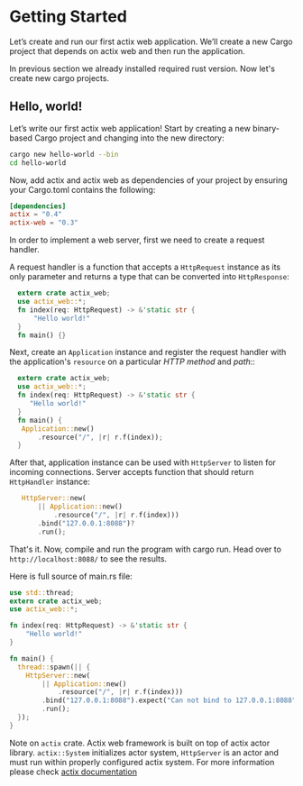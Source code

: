 # Getting Started

Let’s create and run our first actix web application. We’ll create a new Cargo project
that depends on actix web and then run the application.

In previous section we already installed required rust version. Now let's create new cargo projects.

## Hello, world!

Let’s write our first actix web application! Start by creating a new binary-based
Cargo project and changing into the new directory:

```bash
cargo new hello-world --bin
cd hello-world
```

Now, add actix and actix web as dependencies of your project by ensuring your Cargo.toml
contains the following:

```toml
[dependencies]
actix = "0.4"
actix-web = "0.3"
```

In order to implement a web server, first we need to create a request handler.

A request handler is a function that accepts a `HttpRequest` instance as its only parameter
and returns a type that can be converted into `HttpResponse`:

```rust
  extern crate actix_web;
  use actix_web::*;
  fn index(req: HttpRequest) -> &'static str {
      "Hello world!"
  }
  fn main() {}
```

Next, create an `Application` instance and register the
request handler with the application's `resource` on a particular *HTTP method* and *path*::

```rust
  extern crate actix_web;
  use actix_web::*;
  fn index(req: HttpRequest) -> &'static str {
     "Hello world!"
  }
  fn main() {
   Application::new()
       .resource("/", |r| r.f(index));
  }
```

After that, application instance can be used with `HttpServer` to listen for incoming
connections. Server accepts function that should return `HttpHandler` instance:

```rust
   HttpServer::new(
       || Application::new()
           .resource("/", |r| r.f(index)))
       .bind("127.0.0.1:8088")?
       .run();
```

That's it. Now, compile and run the program with cargo run. 
Head over to ``http://localhost:8088/`` to see the results.

Here is full source of main.rs file:

```rust
use std::thread;
extern crate actix_web;
use actix_web::*;

fn index(req: HttpRequest) -> &'static str {
    "Hello world!"
}

fn main() {
  thread::spawn(|| {
    HttpServer::new(
        || Application::new()
            .resource("/", |r| r.f(index)))
        .bind("127.0.0.1:8088").expect("Can not bind to 127.0.0.1:8088")
        .run();
  });
}
```

Note on `actix` crate. Actix web framework is built on top of actix actor library. 
`actix::System` initializes actor system, `HttpServer` is an actor and must run within
properly configured actix system. For more information please check
[actix documentation](https://actix.github.io/actix/actix/)
